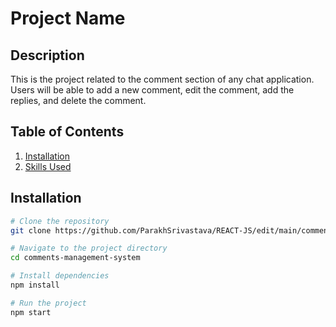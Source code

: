 # Project Name

## Description
This is the project related to the comment section of any chat application. Users will be able to add a new comment, edit the comment, add the replies, and delete the comment.

## Table of Contents
1. [Installation](#installation)
2. [Skills Used](#skills-used)

## Installation

```bash
# Clone the repository
git clone https://github.com/ParakhSrivastava/REACT-JS/edit/main/comments-management-system/README.md

# Navigate to the project directory
cd comments-management-system

# Install dependencies
npm install

# Run the project
npm start
